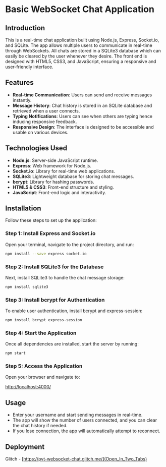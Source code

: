 # Basic WebSocket Chat Application

## Introduction

This is a real-time chat application built using Node.js, Express, Socket.io, and SQLite. The app allows multiple users to communicate in real-time through WebSockets. All chats are stored in a SQLite3 database which can easily be cleared by the user whenever they desire. The front end is designed with HTML5, CSS3, and JavaScript, ensuring a responsive and user-friendly interface.

## Features

- **Real-time Communication**: Users can send and receive messages instantly.
- **Message History**: Chat history is stored in an SQLite database and retrieved when a user connects.
- **Typing Notifications**: Users can see when others are typing hence inducing responsive feedback.
- **Responsive Design**: The interface is designed to be accessible and usable on various devices.

## Technologies Used

- **Node.js**: Server-side JavaScript runtime.
- **Express**: Web framework for Node.js.
- **Socket.io**: Library for real-time web applications.
- **SQLite3**: Lightweight database for storing chat messages.
- **bcrypt**: Library for hashing passwords.
- **HTML5 & CSS3**: Front-end structure and styling.
- **JavaScript**: Front-end logic and interactivity.

## Installation

Follow these steps to set up the application:

### Step 1: Install Express and Socket.io

Open your terminal, navigate to the project directory, and run:

```bash
npm install --save express socket.io
```

### Step 2: Install SQLite3 for the Database

Next, install SQLite3 to handle the chat message storage:

```bash
npm install sqlite3
```

### Step 3: Install bcrypt for Authentication

To enable user authentication, install bcrypt and express-session:

```bash
npm install bcrypt express-session
```

### Step 4: Start the Application

Once all dependencies are installed, start the server by running:

```bash
npm start
```

### Step 5: Access the Application

Open your browser and navigate to:

[http://localhost:4000/](http://localhost:4000/)

## Usage

- Enter your username and start sending messages in real-time.
- The app will show the number of users connected, and you can clear the chat history if needed.
- If you lose connection, the app will automatically attempt to reconnect.

## Deployment

Glitch - [https://pvt-websocket-chat.glitch.me/](Open_In_Two_Tabs)
